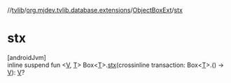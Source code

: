 //[tvlib](../../../index.md)/[org.mjdev.tvlib.database.extensions](../index.md)/[ObjectBoxExt](index.md)/[stx](stx.md)

# stx

[androidJvm]\
inline suspend fun &lt;[V](stx.md), [T](stx.md)&gt; Box&lt;[T](stx.md)&gt;.[stx](stx.md)(crossinline transaction: Box&lt;[T](stx.md)&gt;.() -&gt; [V](stx.md)): [V](stx.md)?
